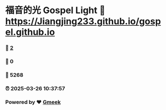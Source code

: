 # 福音的光 Gospel Light :link: https://Jiangjing233.github.io/gospel.github.io 
### :page_facing_up: [2](https://Jiangjing233.github.io/gospel.github.io/tag.html) 
### :speech_balloon: 0 
### :hibiscus: 5268 
### :alarm_clock: 2025-03-26 10:37:57 
### Powered by :heart: [Gmeek](https://github.com/Meekdai/Gmeek)
